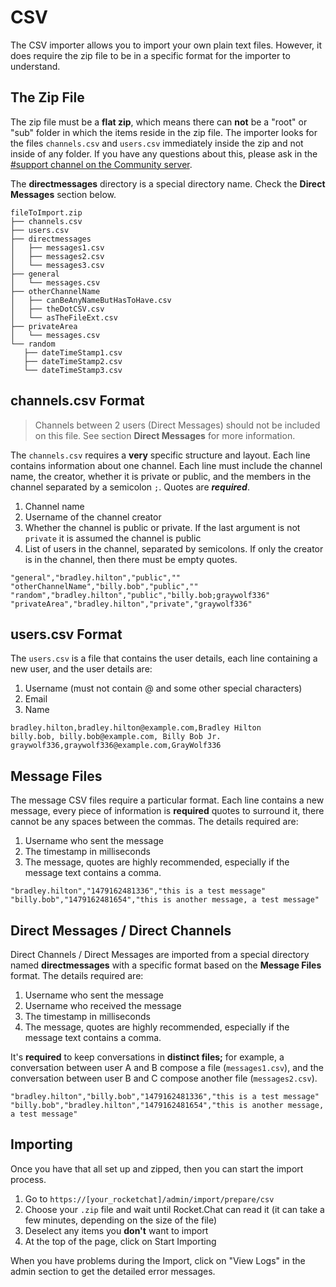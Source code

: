 # CSV

The CSV importer allows you to import your own plain text files. However, it does require the zip file to be in a specific format for the importer to understand.

## The Zip File

The zip file must be a **flat zip**, which means there can **not** be a "root" or "sub" folder in which the items reside in the zip file. The importer looks for the files `channels.csv` and `users.csv` immediately inside the zip and not inside of any folder. If you have any questions about this, please ask in the [\#support channel on the Community server](https://open.rocket.chat/channel/support).

The **directmessages** directory is a special directory name. Check the **Direct Messages** section below.

```text
fileToImport.zip
├── channels.csv
├── users.csv
├── directmessages
│   ├── messages1.csv
│   ├── messages2.csv
│   └── messages3.csv
├── general
│   └── messages.csv
├── otherChannelName
│   ├── canBeAnyNameButHasToHave.csv
│   ├── theDotCSV.csv
│   └── asTheFileExt.csv
├── privateArea
│   └── messages.csv
└── random
   ├── dateTimeStamp1.csv
   ├── dateTimeStamp2.csv
   └── dateTimeStamp3.csv
```

## channels.csv Format

> Channels between 2 users \(Direct Messages\) should not be included on this file. See section **Direct Messages** for more information.

The `channels.csv` requires a **very** specific structure and layout. Each line contains information about one channel. Each line must include the channel name, the creator, whether it is private or public, and the members in the channel separated by a semicolon `;`. Quotes are _**required**_.

1. Channel name
2. Username of the channel creator
3. Whether the channel is public or private. If the last argument is not `private` it is assumed the channel is public
4. List of users in the channel, separated by semicolons. If only the creator is in the channel, then there must be empty quotes.

```text
"general","bradley.hilton","public",""
"otherChannelName","billy.bob","public",""
"random","bradley.hilton","public","billy.bob;graywolf336"
"privateArea","bradley.hilton","private","graywolf336"
```

## users.csv Format

The `users.csv` is a file that contains the user details, each line containing a new user, and the user details are:

1. Username \(must not contain @ and some other special characters\)
2. Email
3. Name

```text
bradley.hilton,bradley.hilton@example.com,Bradley Hilton
billy.bob, billy.bob@example.com, Billy Bob Jr.
graywolf336,graywolf336@example.com,GrayWolf336
```

## Message Files

The message CSV files require a particular format. Each line contains a new message, every piece of information is **required** quotes to surround it, there cannot be any spaces between the commas. The details required are:

1. Username who sent the message
2. The timestamp in milliseconds
3. The message, quotes are highly recommended, especially if the message text contains a comma.

```text
"bradley.hilton","1479162481336","this is a test message"
"billy.bob","1479162481654","this is another message, a test message"
```

## Direct Messages / Direct Channels

Direct Channels / Direct Messages are imported from a special directory named **directmessages** with a specific format based on the **Message Files** format. The details required are:

1. Username who sent the message
2. Username who received the message
3. The timestamp in milliseconds
4. The message, quotes are highly recommended, especially if the message text contains a comma.

It's **required** to keep conversations in **distinct files;** for example, a conversation between user A and B compose a file \(`messages1.csv`\), and the conversation between user B and C compose another file \(`messages2.csv`\).

```text
"bradley.hilton","billy.bob","1479162481336","this is a test message"
"billy.bob","bradley.hilton","1479162481654","this is another message, a test message"
```

## Importing

Once you have that all set up and zipped, then you can start the import process.

1. Go to `https://[your_rocketchat]/admin/import/prepare/csv`
2. Choose your `.zip` file and wait until Rocket.Chat can read it \(it can take a few minutes, depending on the size of the file\)
3. Deselect any items you **don't** want to import
4. At the top of the page, click on Start Importing

When you have problems during the Import, click on "View Logs" in the admin section to get the detailed error messages.

